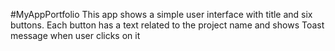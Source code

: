 #MyAppPortfolio
This app shows a simple user interface with title and six buttons. Each button has a text related to the project name and shows Toast message when user clicks on it
